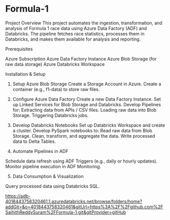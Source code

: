 # Formula-1
Project Overview
This project automates the ingestion, transformation, and analysis of Formula 1 race data using Azure Data Factory (ADF) and Databricks. The pipeline fetches race statistics, processes them in Databricks, and makes them available for analysis and reporting.

Prerequisites

Azure Subscription
Azure Data Factory Instance
Azure Blob Storage (for raw data storage)
Azure Databricks Workspace

Installation & Setup

1. Setup Azure Blob Storage
Create a Storage Account in Azure.
Create a container (e.g., f1-data) to store raw files.

2. Configure Azure Data Factory
Create a new Data Factory Instance.
Set up Linked Services for Blob Storage and Databricks.
  Develop Pipelines for:
    Extracting data from APIs / CSV files.
    Loading raw data into Blob Storage.
    Triggering Databricks jobs.

3. Develop Databricks Notebooks
Set up Databricks Workspace and create a cluster.
  Develop PySpark notebooks to:
    Read raw data from Blob Storage.
    Clean, transform, and aggregate the data.
    Write processed data to Delta Tables.

4. Automate Pipelines in ADF

Schedule data refresh using ADF Triggers (e.g., daily or hourly updates).
Monitor pipeline execution in ADF Monitoring.

5. Data Consumption & Visualization

Query processed data using Databricks SQL.

https://adb-4018443758320461.1.azuredatabricks.net/browse/folders/home?addGit=&o=4018443758320461&gitUrl=https%3A%2F%2Fgithub.com%2FSaihithReddySuram%2FFormula-1.git&gitProvider=gitHub
